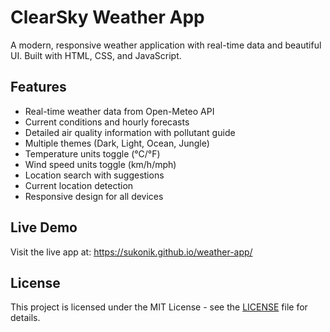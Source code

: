 # ClearSky Weather App

A modern, responsive weather application with real-time data and beautiful UI. Built with HTML, CSS, and JavaScript.

## Features

- Real-time weather data from Open-Meteo API
- Current conditions and hourly forecasts
- Detailed air quality information with pollutant guide
- Multiple themes (Dark, Light, Ocean, Jungle)
- Temperature units toggle (°C/°F)
- Wind speed units toggle (km/h/mph)
- Location search with suggestions
- Current location detection
- Responsive design for all devices

## Live Demo

Visit the live app at: https://sukonik.github.io/weather-app/

## License

This project is licensed under the MIT License - see the [LICENSE](LICENSE) file for details. 